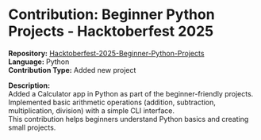 # Contribution: Beginner Python Projects - Hacktoberfest 2025

**Repository:** [Hacktoberfest-2025-Beginner-Python-Projects](https://github.com/mrstrange2003/Hacktoberfest-2025-Beginner-Python-Projects)  
**Language:** Python  
**Contribution Type:** Added new project  

**Description:**  
Added a Calculator app in Python as part of the beginner-friendly projects.  
Implemented basic arithmetic operations (addition, subtraction, multiplication, division) with a simple CLI interface.  
This contribution helps beginners understand Python basics and creating small projects.
